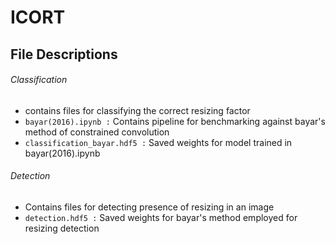 # ICORT
## File Descriptions
###### Classification
- contains files for classifying the correct resizing factor
- `bayar(2016).ipynb :` Contains pipeline for benchmarking against bayar's method of constrained convolution
- `classification_bayar.hdf5 :` Saved weights for model trained in bayar(2016).ipynb
###### Detection
- Contains files for detecting presence of resizing in an image
- `detection.hdf5 :` Saved weights for bayar's method employed for resizing detection

